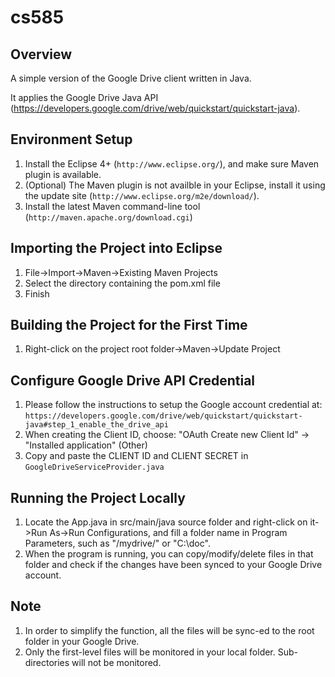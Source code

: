 cs585
=====

Overview
--------

A simple version of the Google Drive client written in Java.

It applies the Google Drive Java API (https://developers.google.com/drive/web/quickstart/quickstart-java).

Environment Setup
-----------------

1. Install the Eclipse 4+ (`http://www.eclipse.org/`), and make sure Maven plugin is available.
2. (Optional) The Maven plugin is not availble in your Eclipse, install it using the update site (`http://www.eclipse.org/m2e/download/`).
3. Install the latest Maven command-line tool (`http://maven.apache.org/download.cgi`)

Importing the Project into Eclipse
----------------------------------------

1. File->Import->Maven->Existing Maven Projects
2. Select the directory containing the pom.xml file
3. Finish

Building the Project for the First Time
----------------------------------------
1. Right-click on the project root folder->Maven->Update Project

Configure Google Drive API Credential
----------------------------------------

1. Please follow the instructions to setup the Google account credential at: `https://developers.google.com/drive/web/quickstart/quickstart-java#step_1_enable_the_drive_api`
2. When creating the Client ID, choose: "OAuth Create new Client Id" -> "Installed application" (Other)
3. Copy and paste the CLIENT ID and CLIENT SECRET in `GoogleDriveServiceProvider.java`

Running the Project Locally
----------------------------------------
1. Locate the App.java in src/main/java source folder and right-click on it->Run As->Run Configurations, and fill a folder name in Program Parameters, such as "/mydrive/" or "C:\doc\".
2. When the program is running, you can copy/modify/delete files in that folder and check if the changes have been synced to your Google Drive account.

Note
----------------------------------------
1. In order to simplify the function, all the files will be sync-ed to the root folder in your Google Drive.
2. Only the first-level files will be monitored in your local folder. Sub-directories will not be monitored.